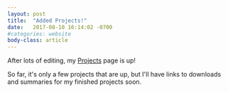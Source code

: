 ```yaml
---
layout: post
title:  "Added Projects!"
date:   2017-08-10 16:14:02 -0700
#categories: website
body-class: article
---
```


After lots of editing, my [Projects][projs] page is up!

So far, it's only a few projects that are up, but I'll have links to downloads and summaries for my finished projects soon.

[projs]: http://boaromayo.net/projs/
